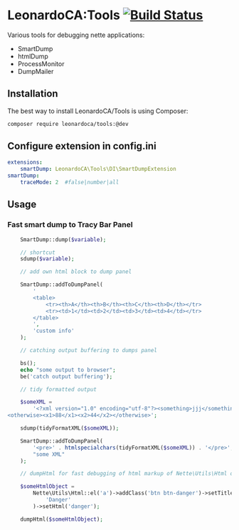 # LeonardoCA:Tools [![Build Status](https://secure.travis-ci.org/LeonardoCA/Tools.png)](https://travis-ci.org/LeonardoCA/Tools.svg)

Various tools for debugging nette applications:

- SmartDump
- htmlDump
- ProcessMonitor
- DumpMailer


## Installation

The best way to install LeonardoCA/Tools is using Composer:

```sh
composer require leonardoca/tools:@dev
```


## Configure extension in config.ini

```yml
extensions:
	smartDump: LeonardoCA\Tools\DI\SmartDumpExtension
smartDump:
	traceMode: 2  #false|number|all
```

## Usage

### Fast smart dump to Tracy Bar Panel

```php
	SmartDump::dump($variable);

	// shortcut
	sdump($variable);

	// add own html block to dump panel

	SmartDump::addToDumpPanel(
		'
		<table>
			<tr><th>A</th><th>B</th><th>C</th><th>D</th></tr>
			<tr><td>1</td><td>2</td><td>3</td><td>4</td></tr>
		</table>
		',
		'custom info'
	);

	// catching output buffering to dumps panel

	bs();
	echo "some output to browser";
	be('catch output buffering');

	// tidy formatted output

	$someXML =
		'<?xml version="1.0" encoding="utf-8"?><something>jjj</something>
<otherwise><x1>88</x1><x2>44</x2></otherwise>';

	sdump(tidyFormatXML($someXML));

	SmartDump::addToDumpPanel(
		'<pre>' . htmlspecialchars(tidyFormatXML($someXML)) . '</pre>',
		"some XML"
	);

	// dumpHtml for fast debugging of html markup of Nette\Utils\Html or whole Controls

	$someHtmlObject =
		Nette\Utils\Html::el('a')->addClass('btn btn-danger')->setTitle(
			'Danger'
		)->setHtml('danger');

	dumpHtml($someHtmlObject);

```
